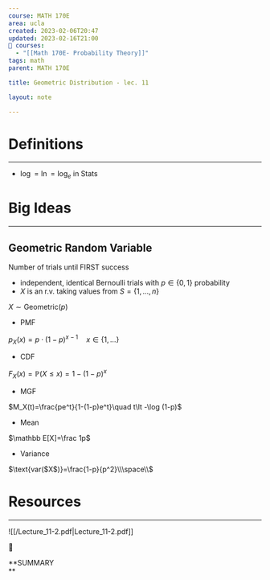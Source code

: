 ```yaml
---
course: MATH 170E
area: ucla
created: 2023-02-06T20:47
updated: 2023-02-16T21:00
📕 courses:
  - "[[Math 170E- Probability Theory]]"
tags: math
parent: MATH 170E

title: Geometric Distribution - lec. 11

layout: note

---
```

# Definitions

---

- $\log=\ln=\log_e$﻿ in Stats

# Big Ideas

---

## Geometric Random Variable

Number of trials until FIRST success

- independent, identical Bernoulli trials with $p\in \{0,1\}$﻿ probability
- $X$﻿ is an r.v. taking values from $S=\{1,…,n\}$﻿

$X\sim\text{Geometric($p$)}$

- PMF

$p_X(x)=p\cdot(1-p)^{x-1}\quad x\in\{1,...\}$

- CDF

$F_X(x)=\mathbb P(X\le x)=1-(1-p)^x$

- MGF

$M_X(t)=\frac{pe^t}{1-(1-p)e^t}\quad t\lt -\log (1-p)$

- Mean

$\mathbb E[X]=\frac 1p$

- Variance

$\text{var($X$)}=\frac{1-p}{p^2}\\\space\\$

# Resources

---

![[/Lecture_11-2.pdf|Lecture_11-2.pdf]]

📌

**SUMMARY  
**